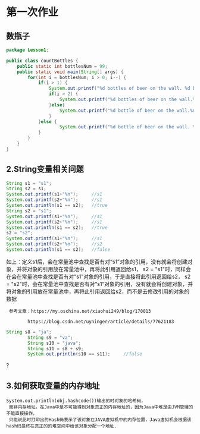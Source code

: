 # 第一次作业


## 数瓶子

```java
package Lesson1;

public class countBottles {
	public static int bottlesNum = 99;
	public static void main(String[] args) {
		for(int i = bottlesNum; i > 0; i--) {
			if(i > 1) {
				System.out.printf("%d bottles of beer on the wall. %d bottles of beer. %nTakes one down. %nPass it around.%n", i, i);
				if(i > 2) {
					System.out.printf("%d bottles of beer on the wall.%n%n",i-1);
				}else{
					System.out.printf("%d bottle of beer on the wall.%n%n",i-1);
				}
			}else {
					System.out.printf("%d bottle of beer on the wall. %d bottle of beer.%nTakes one down.%nPass it around.%nNo more bottles of beer on the wall.", i, i);
			}
		}
	}
}
```

##  2.String变量相关问题

```java
String s1 = "s1";
String s2 = s1;
System.out.printf(s1+"%n");		//s1
System.out.printf(s2+"%n");		//s1
System.out.println(s1 == s2);	//true
String s2 = "s1";
System.out.printf(s1+"%n");		//s1
System.out.printf(s2+"%n");		//s1
System.out.println(s1 == s2);	//true
s2 = "s2";
System.out.printf(s1+"%n");		//s1
System.out.printf(s2+"%n");		//s2
System.out.println(s1 == s2);	//false
```

如上：定义s1后，会在常量池中查找是否有对“s1”对象的引用，没有就会将创建对象，并将对象的引用放在常量池中，再将此引用返回给s1，
     s2 = "s1"时，同样会在会在常量池中查找是否有对“s1”对象的引用，于是直接将此引用返回给s2，
     s2 = "s2"时，会在常量池中查找是否有对“s1”对象的引用，没有就会将创建对象，并将对象的引用放在常量池中，再将此引用返回给s2，而不是去修改引用的对象的数据
     
     
     参考文章：https://my.oschina.net/xiaohui249/blog/170013
       
            https://blog.csdn.net/uyninger/article/details/77621183

```java
String s8 = "ja";
		String s9 = "va";
		String s10 = "java";
		String s11 = s8 + s9;
		System.out.println(s10 == s11);		//false
```
?		



## 3.如何获取变量的内存地址
	System.out.println(obj.hashcode())输出的时对象的哈希码，
	 而非内存地址。在Java中是不可能得到对象真正的内存地址的，因为Java中堆是由JVM管理的不能直接操作。 
	 只能说此时打印出的Hash码表示了该对象在JAVA虚拟机中的内存位置，Java虚拟机会根据该hash码最终在真正的的堆空间中给该对象分配一个地址. 
